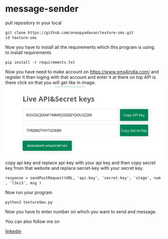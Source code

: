 # message-sender
pull repository in your local
```
git clone https://github.com/anoopyadavan/texture-sms.git
cd texture-sms
```
Now you have to install all the requirements which this program is using. <br>
to install requirements
```
pip install -r requirements.txt
```
Now you have need to make account on https://www.sms4india.com/ and register it then loging with that account and enter it 
at there on top API is there click on that you will get like in image.<br>
![Alt text](sms-sender.png?raw=true "API")  <br>
copy api key and replace api-key with your api key  and then copy secret key from that website and replace secret-key with your secret key.
```
response = sendPostRequest(URL, 'api-key', 'secret-key', 'stage', num , 'l3xi3', msg )
```
Now run your program 
```
python3 textureSms.py
```
Now you have to enter number on which you want to send and message.

You can also follow me on <div class="LI-profile-badge"  data-version="v1" data-size="medium" data-locale="en_US" data-type="vertical" data-theme="light" data-vanity="anoopyadav5237"><a class="LI-simple-link" href='https://in.linkedin.com/in/anoopyadav5237?trk=profile-badge'>linkedin</a></div>
